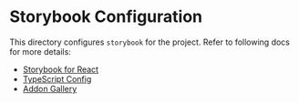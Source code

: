 # Storybook Configuration
This directory configures `storybook` for the project. Refer to following docs for more details:

- [Storybook for React](https://storybook.js.org/basics/guide-react/)
- [TypeScript Config](https://storybook.js.org/configurations/typescript-config/)
- [Addon Gallery](https://storybook.js.org/addons/addon-gallery/)

